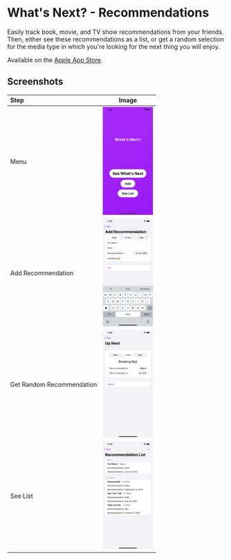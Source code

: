 # What's Next? - Recommendations

Easily track book, movie, and TV show recommendations from your friends. Then, either
see these recommendations as a list, or get a random selection for the media type in which 
you're looking for the next thing you will enjoy.

Available on the [Apple App Store](https://apps.apple.com/us/app/whats-next-recommendations/id1573645822).

## Screenshots

| Step | Image |
| :-------- | ----- |
| Menu | <img src="What's%20Next/screenshots/en/iPhone%2012%20Pro%20Max-4MainMenu.png" height=250/> |
| Add Recommendation | <img src="What's%20Next/screenshots/en/iPhone%2012%20Pro%20Max-2AddRecommendation.png" height=250/> |
| Get Random Recommendation | <img src="What's%20Next/screenshots/en/iPhone%2012%20Pro%20Max-1Recommendation.png" height=250/> |
| See List | <img src="What's%20Next/screenshots/en/iPhone%2012%20Pro%20Max-3List.png" height=250/> |
